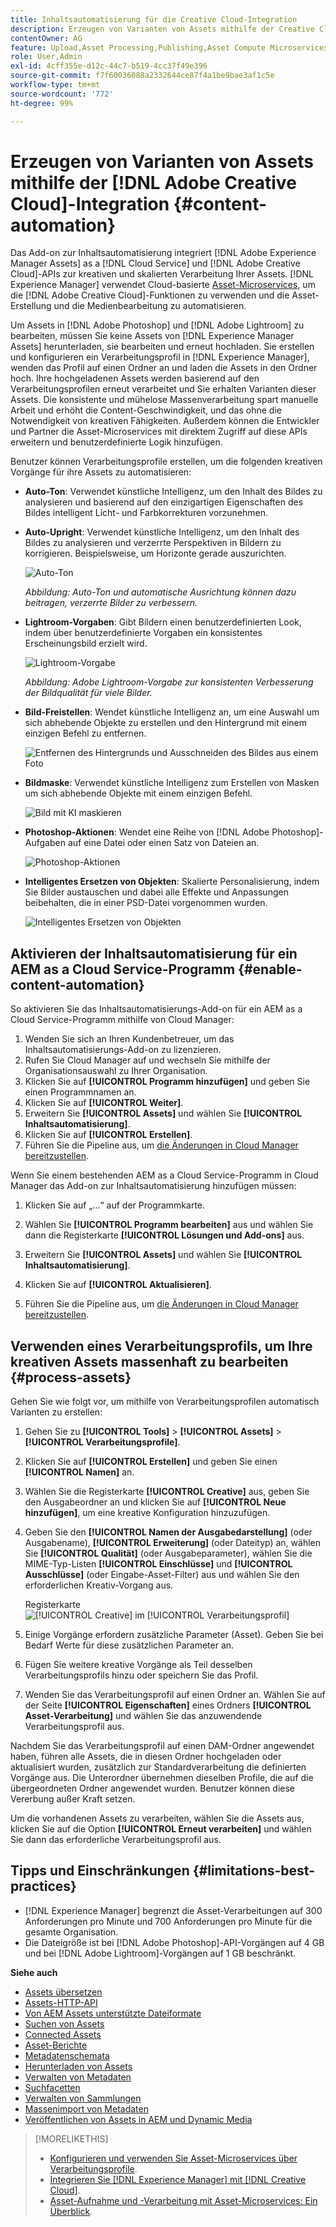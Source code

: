 ```yaml
---
title: Inhaltsautomatisierung für die Creative Cloud-Integration
description: Erzeugen von Varianten von Assets mithilfe der Creative Cloud-Integration
contentOwner: AG
feature: Upload,Asset Processing,Publishing,Asset Compute Microservices,Workflow
role: User,Admin
exl-id: 4cff355e-d12c-44c7-b519-4cc37f49e396
source-git-commit: f7f60036088a2332644ce87f4a1be9bae3af1c5e
workflow-type: tm+mt
source-wordcount: '772'
ht-degree: 99%

---
```


# Erzeugen von Varianten von Assets mithilfe der [!DNL Adobe Creative Cloud]-Integration {#content-automation}

Das Add-on zur Inhaltsautomatisierung integriert [!DNL Adobe Experience Manager Assets] as a [!DNL Cloud Service] und [!DNL Adobe Creative Cloud]-APIs zur kreativen und skalierten Verarbeitung Ihrer Assets. [!DNL Experience Manager] verwendet Cloud-basierte [Asset-Microservices](/help/assets/asset-microservices-overview.md), um die [!DNL Adobe Creative Cloud]-Funktionen zu verwenden und die Asset-Erstellung und die Medienbearbeitung zu automatisieren.

Um Assets in [!DNL Adobe Photoshop] und [!DNL Adobe Lightroom] zu bearbeiten, müssen Sie keine Assets von [!DNL Experience Manager Assets] herunterladen, sie bearbeiten und erneut hochladen. Sie erstellen und konfigurieren ein Verarbeitungsprofil in [!DNL Experience Manager], wenden das Profil auf einen Ordner an und laden die Assets in den Ordner hoch. Ihre hochgeladenen Assets werden basierend auf den Verarbeitungsprofilen erneut verarbeitet und Sie erhalten Varianten dieser Assets. Die konsistente und mühelose Massenverarbeitung spart manuelle Arbeit und erhöht die Content-Geschwindigkeit, und das ohne die Notwendigkeit von kreativen Fähigkeiten. Außerdem können die Entwickler und Partner die Asset-Microservices mit direktem Zugriff auf diese APIs erweitern und benutzerdefinierte Logik hinzufügen.

Benutzer können Verarbeitungsprofile erstellen, um die folgenden kreativen Vorgänge für ihre Assets zu automatisieren:

* **Auto-Ton**: Verwendet künstliche Intelligenz, um den Inhalt des Bildes zu analysieren und basierend auf den einzigartigen Eigenschaften des Bildes intelligent Licht- und Farbkorrekturen vorzunehmen.

* **Auto-Upright**: Verwendet künstliche Intelligenz, um den Inhalt des Bildes zu analysieren und verzerrte Perspektiven in Bildern zu korrigieren. Beispielsweise, um Horizonte gerade auszurichten.

  ![Auto-Ton](/help/assets/assets/content-automation-autotone.png)

  *Abbildung: Auto-Ton und automatische Ausrichtung können dazu beitragen, verzerrte Bilder zu verbessern.*

* **Lightroom-Vorgaben**: Gibt Bildern einen benutzerdefinierten Look, indem über benutzerdefinierte Vorgaben ein konsistentes Erscheinungsbild erzielt wird.

  ![Lightroom-Vorgabe](/help/assets/assets/content-automation-lrpresets.png)

  *Abbildung: Adobe Lightroom-Vorgabe zur konsistenten Verbesserung der Bildqualität für viele Bilder.*

* **Bild-Freistellen**: Wendet künstliche Intelligenz an, um eine Auswahl um sich abhebende Objekte zu erstellen und den Hintergrund mit einem einzigen Befehl zu entfernen.

  ![Entfernen des Hintergrunds und Ausschneiden des Bildes aus einem Foto](/help/assets/assets/content-automation-backgroundremove.png)

* **Bildmaske**: Verwendet künstliche Intelligenz zum Erstellen von Masken um sich abhebende Objekte mit einem einzigen Befehl.

  ![Bild mit KI maskieren](/help/assets/assets/content-automation-mask.png)

* **Photoshop-Aktionen**: Wendet eine Reihe von [!DNL Adobe Photoshop]-Aufgaben auf eine Datei oder einen Satz von Dateien an.

  ![Photoshop-Aktionen](/help/assets/assets/content-automation-psactions.png)

* **Intelligentes Ersetzen von Objekten**: Skalierte Personalisierung, indem Sie Bilder austauschen und dabei alle Effekte und Anpassungen beibehalten, die in einer PSD-Datei vorgenommen wurden.

  ![Intelligentes Ersetzen von Objekten](/help/assets/assets/content-automation-objectreplace.png)

## Aktivieren der Inhaltsautomatisierung für ein AEM as a Cloud Service-Programm {#enable-content-automation}

So aktivieren Sie das Inhaltsautomatisierungs-Add-on für ein AEM as a Cloud Service-Programm mithilfe von Cloud Manager:

1. Wenden Sie sich an Ihren Kundenbetreuer, um das Inhaltsautomatisierungs-Add-on zu lizenzieren.
1. Rufen Sie Cloud Manager auf und wechseln Sie mithilfe der Organisationsauswahl zu Ihrer Organisation.
1. Klicken Sie auf **[!UICONTROL Programm hinzufügen]** und geben Sie einen Programmnamen an.
1. Klicken Sie auf **[!UICONTROL Weiter]**.
1. Erweitern Sie **[!UICONTROL Assets]** und wählen Sie **[!UICONTROL Inhaltsautomatisierung]**.
1. Klicken Sie auf **[!UICONTROL Erstellen]**.
1. Führen Sie die Pipeline aus, um [die Änderungen in Cloud Manager bereitzustellen](https://experienceleague.adobe.com/docs/experience-manager-cloud-service/content/implementing/using-cloud-manager/deploy-code.html?lang=de).

Wenn Sie einem bestehenden AEM as a Cloud Service-Programm in Cloud Manager das Add-on zur Inhaltsautomatisierung hinzufügen müssen:

1. Klicken Sie auf „...“ auf der Programmkarte.

1. Wählen Sie **[!UICONTROL Programm bearbeiten]** aus und wählen Sie dann die Registerkarte **[!UICONTROL Lösungen und Add-ons]** aus.

1. Erweitern Sie **[!UICONTROL Assets]** und wählen Sie **[!UICONTROL Inhaltsautomatisierung]**.
1. Klicken Sie auf **[!UICONTROL Aktualisieren]**.
1. Führen Sie die Pipeline aus, um [die Änderungen in Cloud Manager bereitzustellen](https://experienceleague.adobe.com/docs/experience-manager-cloud-service/content/implementing/using-cloud-manager/deploy-code.html?lang=de).

## Verwenden eines Verarbeitungsprofils, um Ihre kreativen Assets massenhaft zu bearbeiten {#process-assets}

Gehen Sie wie folgt vor, um mithilfe von Verarbeitungsprofilen automatisch Varianten zu erstellen:

1. Gehen Sie zu **[!UICONTROL Tools]** > **[!UICONTROL Assets]** > **[!UICONTROL Verarbeitungsprofile]**.

1. Klicken Sie auf **[!UICONTROL Erstellen]** und geben Sie einen **[!UICONTROL Namen]** an.

1. Wählen Sie die Registerkarte **[!UICONTROL Creative]** aus, geben Sie den Ausgabeordner an und klicken Sie auf **[!UICONTROL Neue hinzufügen]**, um eine kreative Konfiguration hinzuzufügen.

1. Geben Sie den **[!UICONTROL Namen der Ausgabedarstellung]** (oder Ausgabename), **[!UICONTROL Erweiterung]** (oder Dateityp) an, wählen Sie **[!UICONTROL Qualität]** (oder Ausgabeparameter), wählen Sie die MIME-Typ-Listen **[!UICONTROL Einschlüsse]** und **[!UICONTROL Ausschlüsse]** (oder Eingabe-Asset-Filter) aus und wählen Sie den erforderlichen Kreativ-Vorgang aus.

   Registerkarte ![[!UICONTROL Creative] im [!UICONTROL Verarbeitungsprofil]](assets/creative-processing-profile.png)

1. Einige Vorgänge erfordern zusätzliche Parameter (Asset). Geben Sie bei Bedarf Werte für diese zusätzlichen Parameter an.

1. Fügen Sie weitere kreative Vorgänge als Teil desselben Verarbeitungsprofils hinzu oder speichern Sie das Profil.

1. Wenden Sie das Verarbeitungsprofil auf einen Ordner an. Wählen Sie auf der Seite **[!UICONTROL Eigenschaften]** eines Ordners **[!UICONTROL Asset-Verarbeitung]** und wählen Sie das anzuwendende Verarbeitungsprofil aus.

Nachdem Sie das Verarbeitungsprofil auf einen DAM-Ordner angewendet haben, führen alle Assets, die in diesen Ordner hochgeladen oder aktualisiert wurden, zusätzlich zur Standardverarbeitung die definierten Vorgänge aus. Die Unterordner übernehmen dieselben Profile, die auf die übergeordneten Ordner angewendet wurden. Benutzer können diese Vererbung außer Kraft setzen.

Um die vorhandenen Assets zu verarbeiten, wählen Sie die Assets aus, klicken Sie auf die Option **[!UICONTROL Erneut verarbeiten]** und wählen Sie dann das erforderliche Verarbeitungsprofil aus.

## Tipps und Einschränkungen {#limitations-best-practices}

* [!DNL Experience Manager] begrenzt die Asset-Verarbeitungen auf 300 Anforderungen pro Minute und 700 Anforderungen pro Minute für die gesamte Organisation.
* Die Dateigröße ist bei [!DNL Adobe Photoshop]-API-Vorgängen auf 4 GB und bei [!DNL Adobe Lightroom]-Vorgängen auf 1 GB beschränkt.

**Siehe auch**

* [Assets übersetzen](translate-assets.md)
* [Assets-HTTP-API](mac-api-assets.md)
* [Von AEM Assets unterstützte Dateiformate](file-format-support.md)
* [Suchen von Assets](search-assets.md)
* [Connected Assets](use-assets-across-connected-assets-instances.md)
* [Asset-Berichte](asset-reports.md)
* [Metadatenschemata](metadata-schemas.md)
* [Herunterladen von Assets](download-assets-from-aem.md)
* [Verwalten von Metadaten](manage-metadata.md)
* [Suchfacetten](search-facets.md)
* [Verwalten von Sammlungen](manage-collections.md)
* [Massenimport von Metadaten](metadata-import-export.md)
* [Veröffentlichen von Assets in AEM und Dynamic Media](/help/assets/publish-assets-to-aem-and-dm.md)

>[!MORELIKETHIS]
>
>* [Konfigurieren und verwenden Sie Asset-Microservices über Verarbeitungsprofile](/help/assets/asset-microservices-configure-and-use.md).
>* [Integrieren Sie [!DNL Experience Manager] mit [!DNL Creative Cloud]](/help/assets/aem-cc-integration-best-practices.md).
>* [Asset-Aufnahme und -Verarbeitung mit Asset-Microservices: Ein Überblick](/help/assets/asset-microservices-overview.md).
